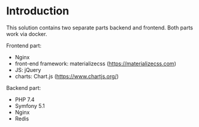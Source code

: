 # Introduction
This solution contains two separate parts backend and frontend. Both parts work via docker.

Frontend part:
 - Nginx
 - front-end framework: materializecss (https://materializecss.com)
 - JS: jQuery
 - charts: Chart.js (https://www.chartjs.org/) 
 
Backend part:
 - PHP 7.4
 - Symfony 5.1
 - Nginx
 - Redis
 
 